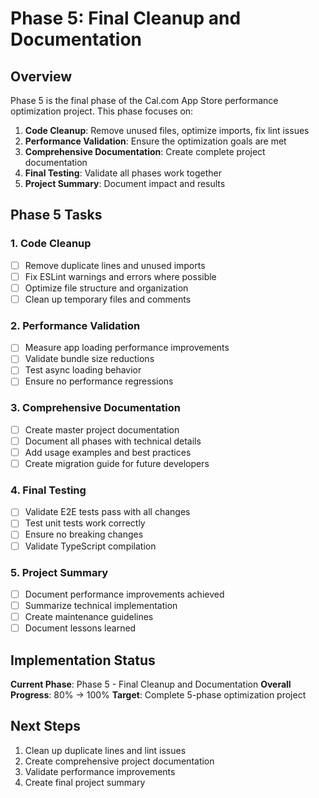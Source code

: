 # Phase 5: Final Cleanup and Documentation

## Overview

Phase 5 is the final phase of the Cal.com App Store performance optimization project. This phase focuses on:

1. **Code Cleanup**: Remove unused files, optimize imports, fix lint issues
2. **Performance Validation**: Ensure the optimization goals are met
3. **Comprehensive Documentation**: Create complete project documentation
4. **Final Testing**: Validate all phases work together
5. **Project Summary**: Document impact and results

## Phase 5 Tasks

### 1. Code Cleanup
- [ ] Remove duplicate lines and unused imports
- [ ] Fix ESLint warnings and errors where possible
- [ ] Optimize file structure and organization
- [ ] Clean up temporary files and comments

### 2. Performance Validation
- [ ] Measure app loading performance improvements
- [ ] Validate bundle size reductions
- [ ] Test async loading behavior
- [ ] Ensure no performance regressions

### 3. Comprehensive Documentation
- [ ] Create master project documentation
- [ ] Document all phases with technical details
- [ ] Add usage examples and best practices
- [ ] Create migration guide for future developers

### 4. Final Testing
- [ ] Validate E2E tests pass with all changes
- [ ] Test unit tests work correctly
- [ ] Ensure no breaking changes
- [ ] Validate TypeScript compilation

### 5. Project Summary
- [ ] Document performance improvements achieved
- [ ] Summarize technical implementation
- [ ] Create maintenance guidelines
- [ ] Document lessons learned

## Implementation Status

**Current Phase**: Phase 5 - Final Cleanup and Documentation
**Overall Progress**: 80% → 100%
**Target**: Complete 5-phase optimization project

## Next Steps

1. Clean up duplicate lines and lint issues
2. Create comprehensive project documentation
3. Validate performance improvements
4. Create final project summary
